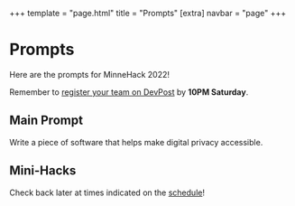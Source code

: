 +++
template = "page.html"
title = "Prompts"
[extra]
navbar = "page"
+++

# Prompts

Here are the prompts for MinneHack 2022!

Remember to [register your team on DevPost](https://minnehack-2022.devpost.com) by **10PM Saturday**.

## Main Prompt

Write a piece of software that helps make digital privacy accessible.

## Mini-Hacks

Check back later at times indicated on the [schedule](/schedule)!
